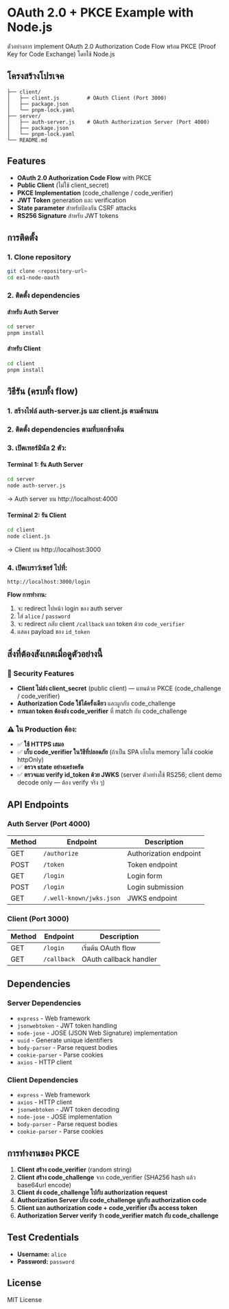 # OAuth 2.0 + PKCE Example with Node.js

ตัวอย่างการ implement OAuth 2.0 Authorization Code Flow พร้อม PKCE (Proof Key for Code Exchange) โดยใช้ Node.js

## โครงสร้างโปรเจค

```
├── client/
│   ├── client.js         # OAuth Client (Port 3000)
│   ├── package.json
│   └── pnpm-lock.yaml
├── server/
│   ├── auth-server.js    # OAuth Authorization Server (Port 4000)
│   ├── package.json
│   └── pnpm-lock.yaml
└── README.md
```

## Features

- **OAuth 2.0 Authorization Code Flow** with PKCE
- **Public Client** (ไม่ใช้ client_secret)
- **PKCE Implementation** (code_challenge / code_verifier)
- **JWT Token** generation และ verification
- **State parameter** สำหรับป้องกัน CSRF attacks
- **RS256 Signature** สำหรับ JWT tokens

## การติดตั้ง

### 1. Clone repository

```bash
git clone <repository-url>
cd ex1-node-oauth
```

### 2. ติดตั้ง dependencies

#### สำหรับ Auth Server
```bash
cd server
pnpm install
```

#### สำหรับ Client
```bash
cd client
pnpm install
```

## วิธีรัน (ครบทั้ง flow)

### 1. สร้างไฟล์ auth-server.js และ client.js ตามด้านบน

### 2. ติดตั้ง dependencies ตามที่บอกข้างต้น

### 3. เปิดเทอร์มินัล 2 ตัว:

#### Terminal 1: รัน Auth Server
```bash
cd server
node auth-server.js
```
→ Auth server บน http://localhost:4000

#### Terminal 2: รัน Client
```bash
cd client  
node client.js
```
→ Client บน http://localhost:3000

### 4. เปิดเบราว์เซอร์ ไปที่:
```
http://localhost:3000/login
```

**Flow การทำงาน:**
1. จะ redirect ไปหน้า login ของ auth server
2. ใส่ `alice` / `password` 
3. จะ redirect กลับ client `/callback` แลก token ด้วย `code_verifier`
4. แสดง payload ของ `id_token`

## สิ่งที่ต้องสังเกตเมื่อดูตัวอย่างนี้

### 🔐 Security Features

- **Client ไม่ส่ง client_secret** (public client) — แทนด้วย PKCE (code_challenge / code_verifier)
- **Authorization Code ใช้ได้ครั้งเดียว** และผูกกับ code_challenge
- **การแลก token ต้องส่ง code_verifier** ที่ match กับ code_challenge

### ⚠️ ใน Production ต้อง:

- ✅ **ใช้ HTTPS เสมอ**
- ✅ **เก็บ code_verifier ในวิธีที่ปลอดภัย** (ถ้าเป็น SPA เก็บใน memory ไม่ใช่ cookie httpOnly)
- ✅ **ตรวจ state อย่างเคร่งครัด**
- ✅ **ตรวจและ verify id_token ด้วย JWKS** (server ตัวอย่างใช้ RS256; client demo decode only — ต้อง verify จริง ๆ)

## API Endpoints

### Auth Server (Port 4000)

| Method | Endpoint | Description |
|--------|----------|-------------|
| GET | `/authorize` | Authorization endpoint |
| POST | `/token` | Token endpoint |
| GET | `/login` | Login form |
| POST | `/login` | Login submission |
| GET | `/.well-known/jwks.json` | JWKS endpoint |

### Client (Port 3000)

| Method | Endpoint | Description |
|--------|----------|-------------|
| GET | `/login` | เริ่มต้น OAuth flow |
| GET | `/callback` | OAuth callback handler |

## Dependencies

### Server Dependencies
- `express` - Web framework
- `jsonwebtoken` - JWT token handling
- `node-jose` - JOSE (JSON Web Signature) implementation
- `uuid` - Generate unique identifiers
- `body-parser` - Parse request bodies
- `cookie-parser` - Parse cookies
- `axios` - HTTP client

### Client Dependencies
- `express` - Web framework
- `axios` - HTTP client
- `jsonwebtoken` - JWT token decoding
- `node-jose` - JOSE implementation
- `body-parser` - Parse request bodies
- `cookie-parser` - Parse cookies

## การทำงานของ PKCE

1. **Client สร้าง code_verifier** (random string)
2. **Client สร้าง code_challenge** จาก code_verifier (SHA256 hash แล้ว base64url encode)
3. **Client ส่ง code_challenge ไปกับ authorization request**
4. **Authorization Server เก็บ code_challenge ผูกกับ authorization code**
5. **Client แลก authorization code + code_verifier เป็น access token**
6. **Authorization Server verify ว่า code_verifier match กับ code_challenge**

## Test Credentials

- **Username:** `alice`
- **Password:** `password`

## License

MIT License